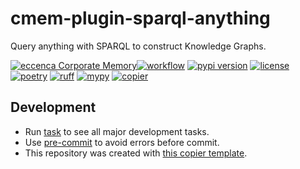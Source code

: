 # cmem-plugin-sparql-anything

Query anything with SPARQL to construct Knowledge Graphs.

[![eccenca Corporate Memory][cmem-shield]][cmem-link][![workflow](https://github.com/eccenca/cmem-plugin-sparql-anything/actions/workflows/check.yml/badge.svg)](https://github.com/eccenca/cmem-plugin-sparql-anything/actions) [![pypi version](https://img.shields.io/pypi/v/cmem-plugin-sparql-anything)](https://pypi.org/project/cmem-plugin-sparql-anything) [![license](https://img.shields.io/pypi/l/cmem-plugin-sparql-anything)](https://pypi.org/project/cmem-plugin-sparql-anything)
[![poetry][poetry-shield]][poetry-link] [![ruff][ruff-shield]][ruff-link] [![mypy][mypy-shield]][mypy-link] [![copier][copier-shield]][copier] 

## Development

- Run [task](https://taskfile.dev/) to see all major development tasks.
- Use [pre-commit](https://pre-commit.com/) to avoid errors before commit.
- This repository was created with [this copier template](https://github.com/eccenca/cmem-plugin-template).

[cmem-link]: https://documentation.eccenca.com
[cmem-shield]: https://img.shields.io/endpoint?url=https://dev.documentation.eccenca.com/badge.json
[poetry-link]: https://python-poetry.org/
[poetry-shield]: https://img.shields.io/endpoint?url=https://python-poetry.org/badge/v0.json
[ruff-link]: https://docs.astral.sh/ruff/
[ruff-shield]: https://img.shields.io/endpoint?url=https://raw.githubusercontent.com/astral-sh/ruff/main/assets/badge/v2.json&label=Code%20Style
[mypy-link]: https://mypy-lang.org/
[mypy-shield]: https://www.mypy-lang.org/static/mypy_badge.svg
[copier]: https://copier.readthedocs.io/
[copier-shield]: https://img.shields.io/endpoint?url=https://raw.githubusercontent.com/copier-org/copier/master/img/badge/badge-grayscale-inverted-border-purple.json

